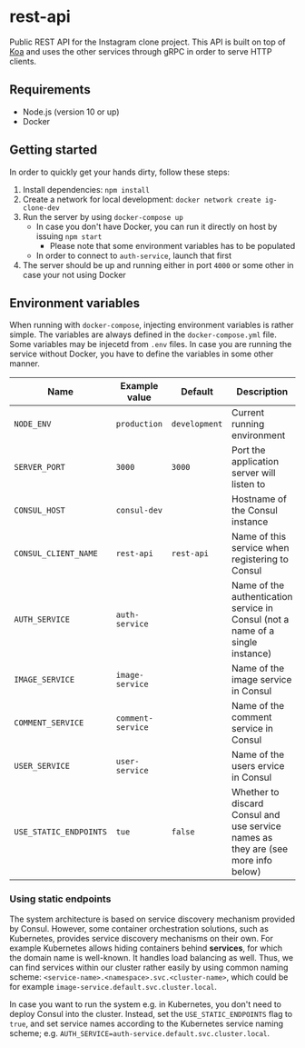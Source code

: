 # rest-api

Public REST API for the Instagram clone project. This API is built on top of [Koa][koa-site] and uses the other services through gRPC in order to serve HTTP clients.

## Requirements

* Node.js (version 10 or up)
* Docker

## Getting started

In order to quickly get your hands dirty, follow these steps:

1. Install dependencies: `npm install`
2. Create a network for local development: `docker network create ig-clone-dev`
3. Run the server by using `docker-compose up`
   * In case you don't have Docker, you can run it directly on host by issuing `npm start`
     * Please note that some environment variables has to be populated
   * In order to connect to `auth-service`, launch that first
4. The server should be up and running either in port `4000` or some other in case your not using Docker

## Environment variables

When running with `docker-compose`, injecting environment variables is rather simple. The variables are always defined in the `docker-compose.yml` file. Some variables may be injecetd from `.env` files. In case you are running the service without Docker, you have to define the variables in some other manner.

| Name                | Example value | Default  | Description                 |
|---------------------|---------------|--------------|-----------------------------|
| `NODE_ENV`          | `production`    |  `development`         | Current running environment |
| `SERVER_PORT`       | `3000`            | `3000`         | Port the application server will listen to |
| `CONSUL_HOST`       | `consul-dev`     |           | Hostname of the Consul instance |
| `CONSUL_CLIENT_NAME`| `rest-api`     | `rest-api`          | Name of this service when registering to Consul |
| `AUTH_SERVICE`      | `auth-service` |             | Name of the authentication service in Consul (not a name of a single instance) |
| `IMAGE_SERVICE`     | `image-service`     |        | Name of the image service in Consul |
| `COMMENT_SERVICE`   | `comment-service`   |        | Name of the comment service in Consul |
| `USER_SERVICE`      | `user-service`      |        | Name of the users ervice in Consul |
| `USE_STATIC_ENDPOINTS`  | `tue`  | `false`        | Whether to discard Consul and use service names as they are (see more info below) |

### Using static endpoints

The system architecture is based on service discovery mechanism provided by Consul. However, some container orchestration solutions, such as Kubernetes, provides service discovery mechanisms on their own. For example Kubernetes allows hiding containers behind **services**, for which the domain name is well-known. It handles load balancing as well. Thus, we can find services within our cluster rather easily by using common naming scheme: `<service-name>.<namespace>.svc.<cluster-name>`, which could be for example `image-service.default.svc.cluster.local`.

In case you want to run the system e.g. in Kubernetes, you don't need to deploy Consul into the cluster. Instead, set the `USE_STATIC_ENDPOINTS` flag to `true`, and set service names according to the Kubernetes service naming scheme; e.g. `AUTH_SERVICE=auth-service.default.svc.cluster.local`.


[koa-site]:https://koajs.com/

